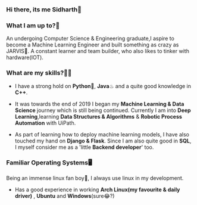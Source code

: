 ### Hi there, its me Sidharth👋

<!--
**binarymatter/binarymatter** is a ✨ _special_ ✨ repository because its `README.md` (this file) appears on your GitHub profile.

Here are some ideas to get you started:

- 🔭 I’m currently working on ...
- 🌱 I’m currently learning ...
- 👯 I’m looking to collaborate on ...
- 🤔 I’m looking for help with ...
- 💬 Ask me about ...
- 📫 How to reach me: ...
- 😄 Pronouns: ...
- ⚡ Fun fact: ...
-->
### What I am up to?🎯
An undergoing Computer Science & Engineering graduate,I aspire to become a Machine Learning Engineer and built something as crazy as JARVIS🤖. A constant learner and team builder, who also likes to tinker with hardware(IOT).

### What are my skills?👨‍💻
* I have a strong hold on **Python**🐍, **Java**♨ and a quite good knowledge in **C++**.

* It was towards the end of 2019 I began my **Machine Learning & Data Science** journey which is still being continued. Currently I am into **Deep Learning**,learning **Data    Structures & Algorithms** & **Robotic Process Automation** with UiPath.

* As part of learning how to deploy machine learning models, I have also touched my hand on **Django & Flask**. Since I am also quite good in **SQL**, I myself consider me as a 'little **Backend developer**' too.

### Familiar Operating Systems🖥
Being an immense linux fan boy🐧, I always use linux in my development. 
* Has a good experience in working **Arch Linux(my favourite & daily driver)** , **Ubuntu** and **Windows**(sure😂?)
